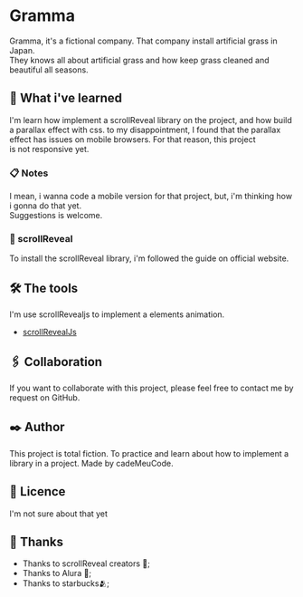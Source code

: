 # Gramma

Gramma, it's a fictional company. That company install artificial grass in Japan.  
They knows all about artificial grass and how keep grass cleaned and beautiful all seasons.  

## 🚀 What i've learned  

I'm learn how implement a scrollReveal library on the project, and how build a parallax effect with css. 
to my disappointment, I found that the parallax effect has issues on mobile browsers. For that reason, this project  
is not responsive yet.  

### 📋 Notes

I mean, i wanna code a mobile version for that project, but, i'm thinking how i gonna do that yet.  
Suggestions is welcome.

### 🔧 scrollReveal

To install the scrollReveal library, i'm followed the guide on official website.  

## 🛠️ The tools 

I'm use scrollRevealjs to implement a elements animation.   

* [scrollRevealJs](https://scrollrevealjs.org/) 

## 🖇️ Collaboration

If you want to collaborate with this project, please feel free to contact me by request on GitHub. 

## ✒️ Author

This project is total fiction. To practice and learn about how to implement a library in a project. Made by cadeMeuCode.  



## 📄 Licence

I'm not sure about that yet

## 🎁 Thanks

* Thanks to scrollReveal creators 📢;
* Thanks to Alura 🍺;
* Thanks to starbucks🫂;

